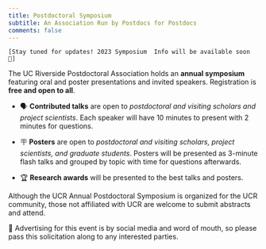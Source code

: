 ```yaml
---
title: Postdoctoral Symposium
subtitle: An Association Run by Postdocs for Postdocs
comments: false
---
```


`[Stay tuned for updates! 2023 Symposium  Info will be available soon 🚧]`

The UC Riverside Postdoctoral Association holds an **annual symposium** featuring oral and poster presentations and invited speakers. Registration is **free and open to all**.

- 🗣️ **Contributed talks** are open to *postdoctoral and visiting scholars and project scientists*. Each speaker will have 10 minutes to present with 2 minutes for questions.

- 🪧 **Posters** are open to *postdoctoral and visiting scholars, project scientists, and graduate students*. Posters will be presented as 3-minute flash talks and grouped by topic with time for questions afterwards. 

- 🏆 **Research awards** will be presented to the best talks and posters.

Although the UCR Annual Postdoctoral Symposium is organized for the UCR community, those not affiliated with UCR are welcome to submit abstracts and attend.

📣 Advertising for this event is by social media and word of mouth, so please pass this solicitation along to any interested parties.

